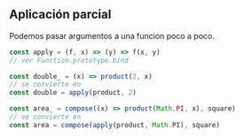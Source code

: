 ## Aplicación parcial

Podemos pasar argumentos a una funcion poco a poco.

```js
const apply = (f, x) => (y) => f(x, y)
// ver Function.prototype.bind

const double_ = (x) => product(2, x)
// se convierte en
const double = apply(product, 2)

const area_ = compose((x) => product(Math.PI, x), square)
// se convierte en
const area = compose(apply(product, Math.PI), square)
```
